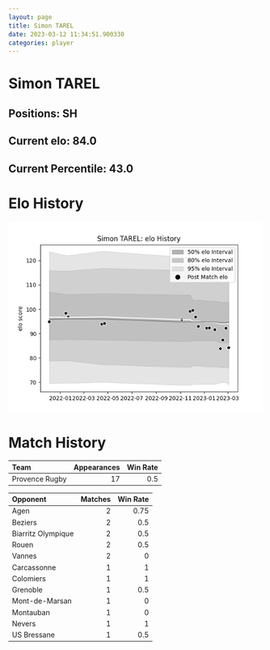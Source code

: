 ```yaml
---  
layout: page  
title: Simon TAREL  
date: 2023-03-12 11:34:51.900330  
categories: player  
---
```

# Simon TAREL

## Positions: SH

## Current elo: 84.0

## Current Percentile: 43.0

# Elo History


![elo history](history_SimonTAREL.png)
# Match History


| Team           |   Appearances |   Win Rate |
|:---------------|--------------:|-----------:|
| Provence Rugby |            17 |        0.5 |

| Opponent           |   Matches |   Win Rate |
|:-------------------|----------:|-----------:|
| Agen               |         2 |       0.75 |
| Beziers            |         2 |       0.5  |
| Biarritz Olympique |         2 |       0.5  |
| Rouen              |         2 |       0.5  |
| Vannes             |         2 |       0    |
| Carcassonne        |         1 |       1    |
| Colomiers          |         1 |       1    |
| Grenoble           |         1 |       0.5  |
| Mont-de-Marsan     |         1 |       0    |
| Montauban          |         1 |       0    |
| Nevers             |         1 |       1    |
| US Bressane        |         1 |       0.5  |